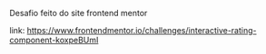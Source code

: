 Desafio feito do site frontend mentor

link: https://www.frontendmentor.io/challenges/interactive-rating-component-koxpeBUmI